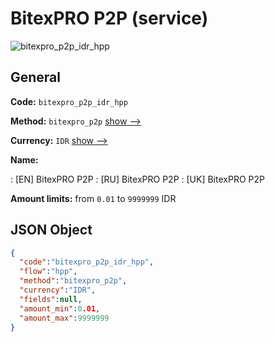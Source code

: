 
# BitexPRO P2P (service) 
![bitexpro_p2p_idr_hpp](https://static.openfintech.io/payment_methods/bitexpro_p2p_idr_hpp/logo.svg?w=400&c=v0.59.26#w200)  

## General 
 
**Code:** `bitexpro_p2p_idr_hpp` 
 
**Method:** `bitexpro_p2p` 
 [show -->](/payment-methods/bitexpro_p2p/) 
 
**Currency:** `IDR` [show -->](/currencies/IDR/) 
 
**Name:** 
 
:	[EN] BitexPRO P2P 
:	[RU] BitexPRO P2P 
:	[UK] BitexPRO P2P 
 
**Amount limits:** from `0.01` to `9999999` IDR 

## JSON Object 

```json
{
  "code":"bitexpro_p2p_idr_hpp",
  "flow":"hpp",
  "method":"bitexpro_p2p",
  "currency":"IDR",
  "fields":null,
  "amount_min":0.01,
  "amount_max":9999999
}
```  
